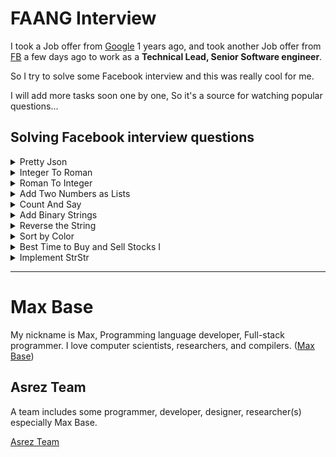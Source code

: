 # FAANG Interview

I took a Job offer from [Google](https://www.google.com/) 1 years ago, and took another Job offer from [FB](https://www.fb.com/) a few days ago to work as a **Technical Lead, Senior Software engineer**.

So I try to solve some Facebook interview and this was really cool for me.

I will add more tasks soon one by one, So it's a source for watching popular questions...

## Solving Facebook interview questions

<details><summary>
Pretty Json
</summary>
<p>

> Asked in: Facebook, Microsoft

Given a string A representating json object. Return an array of string denoting json object with proper indentaion.

Rules for proper indentaion:

- Every inner brace should increase one indentation to the following lines.
- Every close brace should decrease one indentation to the same line and the following lines.
- The indents can be increased with an additional ‘\t’

Note:

- `[]` and `{}` are only acceptable braces in this case.
- Assume for this problem that space characters can be done away with.


##### Input Format

The only argument given is the integer array A.

##### Output Format

Return a list of strings, where each entry corresponds to a single line. The strings should not have "\n" character in them.

##### For Example

```
Input 1:
    A = "{A:"B",C:{D:"E",F:{G:"H",I:"J"}}}"
Output 1:
    { 
        A:"B",
        C: 
        { 
            D:"E",
            F: 
            { 
                G:"H",
                I:"J"
            } 
        } 
    }

Input 2:
    A = ["foo", {"bar":["baz",null,1.0,2]}]
Output 2:
   [
        "foo", 
        {
            "bar":
            [
                "baz", 
                null, 
                1.0, 
                2
            ]
        }
    ]
```

</p>
</details>

<details><summary>
Integer To Roman
</summary>
<p>

> Asked in: Amazon, Facebook, Microsoft, Twitter

##### Please Note:

Another question which belongs to the category of questions which are intentionally stated vaguely.
Expectation is that you will ask for correct clarification or you will state your assumptions before you start coding.

Given an integer A, convert it to a roman numeral, and return a string corresponding to its roman numeral version

> Note : This question has a lot of scope of clarification from the interviewer. Please take a moment to think of all the needed clarifications and see the expected response using “See Expected Output”

For the purpose of this question, https://projecteuler.net/about=roman_numerals has very detailed explanations. 

##### Input Format

The only argument given is integer A.

##### Output Format

Return a string denoting roman numeral version of A.

##### Constraints

1 <= A <= 3999

##### For Example

```
Input 1:
    A = 5
Output 1:
    "V"

Input 2:
    A = 14
Output 2:
    "XIV"
```

</p>
</details>


<details><summary>
Roman To Integer
</summary>
<p>

> Asked in: Amazon, Facebook, Microsoft, Twitter

Given a string A representing a roman numeral.
Convert A into integer.

A is guaranteed to be within the range from 1 to 3999.

> NOTE: Read more details about roman numerals at Roman Numeric System

##### Input Format

The only argument given is string A.

##### Output Format

Return an integer which is the integer verison of roman numeral string.

##### For Example

```
Input 1:
    A = "XIV"
Output 1:
    14

Input 2:
    A = "XX"
Output 2:
    20
```

</p>
</details>

<details><summary>
Add Two Numbers as Lists
</summary>
<p>

> Asked in: Amazon, Qualcomm, Microsoft, Facebook

You are given two linked lists representing two non-negative numbers. The digits are stored in reverse order and each of their nodes contain a single digit. Add the two numbers and return it as a linked list.

- Input: (2 -> 4 -> 3) + (5 -> 6 -> 4)
- Output: 7 -> 0 -> 8

    342 + 465 = 807

Make sure there are no trailing zeros in the output list
So, `7 -> 0 -> 8 -> 0` is not a valid response even though the value is still 807.

</p>
</details>

<details><summary>
Count And Say
</summary>
<p>

> Asked in: Facebook, Amazon

The count-and-say sequence is the sequence of integers beginning as follows:

```
1, 11, 21, 1211, 111221, ...
```

- 1 is read off as one 1 or 11.
- 11 is read off as two 1s or 21.
- 21 is read off as one 2, then one 1 or 1211.

Given an integer n, generate the nth sequence.

> Note: The sequence of integers will be represented as a string.
Each term of the sequence of integers will be represented as a string.

The count-and-say sequence is the sequence of integers with the first five terms as following:

```
1.     1
2.     11
3.     21
4.     1211
5.     111221
```

Given an integer n where `1 ≤ n ≤ 30`, generate the nth term of the count-and-say sequence. You can do so recursively, in other words from the previous member read off the digits, counting the number of digits in groups of the same digit.

##### Example:

if n = **2**,
the sequence is **11**.

```
Example 1:

Input: 1
Output: "1"
Explanation: This is the base case.

Example 2:

Input: 4
Output: "1211"
Explanation: For n = 3 the term was "21" in which we have two groups "2" and "1", "2" can be read as "12" which means frequency = 1 and value = 2, the same way "1" is read as "11", so the answer is the concatenation of "12" and "11" which is "1211".
```

</p>
</details>


<details><summary>
Add Binary Strings
</summary>
<p>

> Asked in: Facebook, Microsoft

Given two binary strings, return their sum (also a binary string).

##### Example:

```
a = "100"
b = "11"
Return a + b = “111”.
```

</p>
</details>



<details><summary>
Reverse the String
    </summary>
<p>

> Asked in: Qualcomm, Amazon, Microsoft, Cisco, Facebook

Given a string A.

Return the string A after reversing the string word by word.

> NOTE: A sequence of non-space characters constitutes a word.
Your reversed string should not contain leading or trailing spaces, even if it is present in the input string.
If there are multiple spaces between words, reduce them to a single space in the reversed string.

##### Input Format

The only argument given is string A.

##### Output Format

Return the string A after reversing the string word by word.

##### For Example

```
Input 1:
    A = "the sky is blue"
Output 1:
    "blue is sky the"

Input 2:
    A = "this is ib"
Output 2:
    "ib is this"
```

</p>
</details>




<details><summary>
Sort by Color
</summary>
<p>

> Asked in: Facebook, Microsoft

Given an array with n objects colored red, white or blue, sort them so that objects of the same color are adjacent, with the colors in the order red, white and blue.

Here, we will use the integers 0, 1, and 2 to represent the color red, white, and blue respectively.

> Note: Using library sort function is not allowed.

##### Example :

```
Input : [0 1 2 0 1 2]
Modify array so that it becomes : [0 0 1 1 2 2]
```

</p>
</details>



<details><summary>
Best Time to Buy and Sell Stocks I
</summary>
<p>

> Asked in: Amazon, Facebook

Say you have an array, A, for which the ith element is the price of a given stock on day i.

If you were only permitted to complete at most one transaction (i.e, buy one and sell one share of the stock), design an algorithm to find the maximum profit.

Return the maximum possible profit.

#### Problem Constraints

0 <= len(A) <= 7e5

1 <= A[i] <= 1e7



### Input Format

The first and the only argument is an array of integers, A.


### Output Format

Return an integer, representing the maximum possible profit.


### Example Input

```
Input 1:
A = [1, 2]
Output 2:
4

Input 2:
A = [1, 4, 5, 2, 4]
Output 1:
1
```

### Example Explanation

**Explanation 1:**

Buy the stock on day 0, and sell it on day 1.

**Explanation 2:**

Buy the stock on day 0, and sell it on day 2.

</p>
</details>



<details><summary>
Implement StrStr
</summary>
<p>

Asked in: Facebook, Amazon, Qualcomm, Wipro, Microsoft

> Please Note: Another question which belongs to the category of questions which are intentionally stated vaguely.
Expectation is that you will ask for correct clarification or you will state your assumptions before you start coding.

**Implement strStr():** strstr - locate a substring ( needle ) in a string ( haystack ).

Try not to use standard library string functions for this question.

Returns the index of the first occurrence of needle in haystack, or -1 if needle is not part of haystack.

</p>
</details>


----

# Max Base

My nickname is Max, Programming language developer, Full-stack programmer. I love computer scientists, researchers, and compilers. ([Max Base](https://maxbase.org/))

## Asrez Team

A team includes some programmer, developer, designer, researcher(s) especially Max Base.

[Asrez Team](https://www.asrez.com/)

